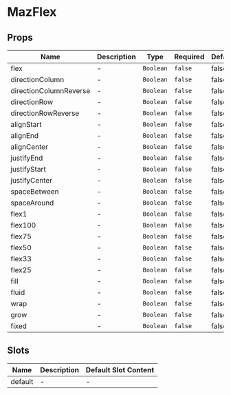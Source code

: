 # MazFlex

## Props

<!-- @vuese:MazFlex:props:start -->
|Name|Description|Type|Required|Default|
|---|---|---|---|---|
|flex|-|`Boolean`|`false`|false|
|directionColumn|-|`Boolean`|`false`|false|
|directionColumnReverse|-|`Boolean`|`false`|false|
|directionRow|-|`Boolean`|`false`|false|
|directionRowReverse|-|`Boolean`|`false`|false|
|alignStart|-|`Boolean`|`false`|false|
|alignEnd|-|`Boolean`|`false`|false|
|alignCenter|-|`Boolean`|`false`|false|
|justifyEnd|-|`Boolean`|`false`|false|
|justifyStart|-|`Boolean`|`false`|false|
|justifyCenter|-|`Boolean`|`false`|false|
|spaceBetween|-|`Boolean`|`false`|false|
|spaceAround|-|`Boolean`|`false`|false|
|flex1|-|`Boolean`|`false`|false|
|flex100|-|`Boolean`|`false`|false|
|flex75|-|`Boolean`|`false`|false|
|flex50|-|`Boolean`|`false`|false|
|flex33|-|`Boolean`|`false`|false|
|flex25|-|`Boolean`|`false`|false|
|fill|-|`Boolean`|`false`|false|
|fluid|-|`Boolean`|`false`|false|
|wrap|-|`Boolean`|`false`|false|
|grow|-|`Boolean`|`false`|false|
|fixed|-|`Boolean`|`false`|false|

<!-- @vuese:MazFlex:props:end -->


## Slots

<!-- @vuese:MazFlex:slots:start -->
|Name|Description|Default Slot Content|
|---|---|---|
|default|-|-|

<!-- @vuese:MazFlex:slots:end -->


